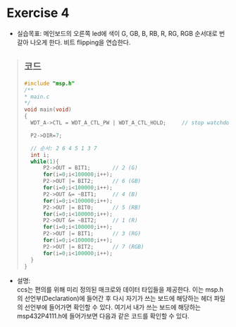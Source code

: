Exercise 4
=========
+ 실습목표: 메인보드의 오른쪽 led에 색이 G, GB, B, RB, R, RG, RGB 순서대로 번갈아 나오게 한다. 비트 flipping을 연습한다.

> ## 코드
> ```c
> #include "msp.h"
> /**
> * main.c
> */
> void main(void)
> {
> 	WDT_A->CTL = WDT_A_CTL_PW | WDT_A_CTL_HOLD;		// stop watchdog timer
> 
>  	P2->DIR=7;
>
>	// 순서: 2 6 4 5 1 3 7
>	int i;
>	while(1){
>	    P2->OUT = BIT1;       // 2 (G)
>	    for(i=0;i<100000;i++);
>	    P2->OUT |= BIT2;      // 6 (GB)
>	    for(i=0;i<100000;i++);
>	    P2->OUT &= ~BIT1;     // 4 (B)
>	    for(i=0;i<100000;i++);
>	    P2->OUT |= BIT0;      // 5 (RB)
>	    for(i=0;i<100000;i++);
>	    P2->OUT &= ~BIT2;     // 1 (R)
>	    for(i=0;i<100000;i++);
>	    P2->OUT |= BIT1;      // 3 (RG)
>	    for(i=0;i<100000;i++);
>	    P2->OUT |= BIT2;      // 7 (RGB)
>	    for(i=0;i<100000;i++);
> 	}
> }
> ```

+ 설명:   
  ccs는 편의를 위해 미리 정의된 매크로와 데이터 타입들을 제공한다. 이는 msp.h의 선언부(Declaration)에 들어간 후 다시 자기가 쓰는 보드에 해당하는 헤더 파일의 선언부에 들어가면 확인할 수 있다.
  여기서 내가 쓰는 보드에 해당하는 msp432P4111.h에 들어가보면 다음과 같은 코드를 확인할 수 있다.   
